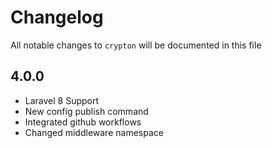 # Changelog

All notable changes to `crypton` will be documented in this file

## 4.0.0

- Laravel 8 Support
- New config publish command
- Integrated github workflows
- Changed middleware namespace
